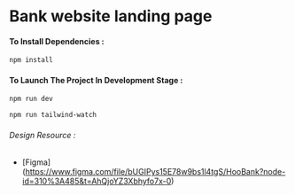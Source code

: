 # Bank website landing page

#### To Install Dependencies :

```bash
npm install
```

#### To Launch The Project In Development Stage :

```bash
npm run dev

npm run tailwind-watch
```

###### Design Resource :

- [Figma] (https://www.figma.com/file/bUGIPys15E78w9bs1l4tgS/HooBank?node-id=310%3A485&t=AhQjoYZ3Xbhyfo7x-0)
